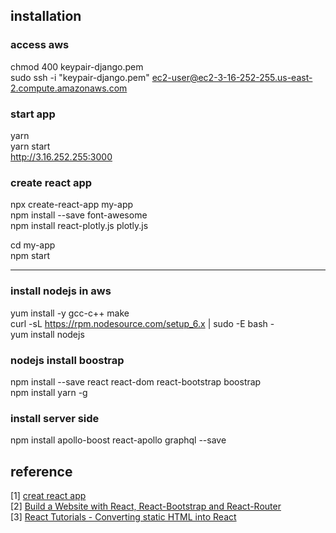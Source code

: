 ## installation 
### access aws
chmod 400 keypair-django.pem    
sudo ssh -i "keypair-django.pem" ec2-user@ec2-3-16-252-255.us-east-2.compute.amazonaws.com    

### start app
yarn    
yarn start          
http://3.16.252.255:3000

### create react app 
npx create-react-app my-app      
npm install --save font-awesome      
npm install react-plotly.js plotly.js          

cd my-app      
npm start        

---
### install nodejs in aws  
yum install -y gcc-c++ make       
curl -sL https://rpm.nodesource.com/setup_6.x | sudo -E bash -  
yum install nodejs   

### nodejs install boostrap 
npm install --save react react-dom react-bootstrap boostrap   
npm install yarn -g  

### install server side
npm install apollo-boost react-apollo graphql --save  



## reference
[1] [creat react app](https://github.com/facebook/create-react-app)      
[2] [Build a Website with React, React-Bootstrap and React-Router](https://www.youtube.com/watch?v=jgVkR5EKI68&t=253s)    
[3] [React Tutorials - Converting static HTML into React](https://www.youtube.com/watch?v=iUHtCKEZm8w)    
